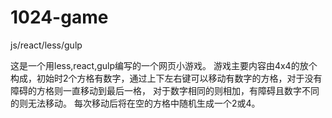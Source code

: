# 1024-game
js/react/less/gulp



这是一个用less,react,gulp编写的一个网页小游戏。
游戏主要内容由4x4的放个构成，初始时2个方格有数字，通过上下左右键可以移动有数字的方格，对于没有障碍的方格则一直移动到最后一格，
对于数字相同的则相加，有障碍且数字不同的则无法移动。
每次移动后将在空的方格中随机生成一个2或4。
